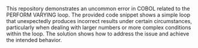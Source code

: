 This repository demonstrates an uncommon error in COBOL related to the PERFORM VARYING loop.  The provided code snippet shows a simple loop that unexpectedly produces incorrect results under certain circumstances, particularly when dealing with larger numbers or more complex conditions within the loop. The solution shows how to address the issue and achieve the intended behavior.